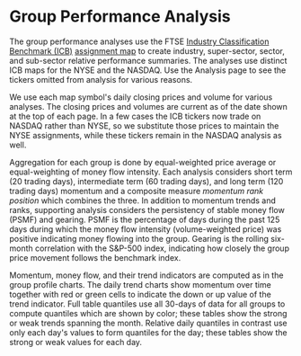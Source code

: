 # Group Performance Analysis

The group performance analyses use the FTSE [Industry Classification Benchmark (ICB)](http://www.icbenchmark.com/Site/ICB_Structure) [assignment map](http://www1.nyse.com/about/listed/lc_all_industry.html) to create industry, super-sector, sector, and sub-sector relative performance summaries.  The analyses use distinct ICB maps for the NYSE and the NASDAQ.  Use the Analysis page to see the tickers omitted from analysis for various reasons.

We use each map symbol's daily closing prices and volume for various analyses.  The closing prices and volumes are current as of the date shown at the top of each page.  In a few cases the ICB tickers now trade on NASDAQ rather than NYSE, so we substitute those prices to maintain the NYSE assignments, while these tickers remain in the NASDAQ analysis as well.  

Aggregation for each group is done by equal-weighted price average or equal-weighting of money flow intensity.  Each analysis considers short term (20 trading days), intermediate term (60 trading days), and long term (120 trading days) momentum and a composite measure _momentum rank position_ which combines the three.  In addition to momentum trends and ranks, supporting analysis considers the persistency of stable money flow (PSMF) and gearing.  PSMF is the percentage of days during the past 125 days during which the money flow intensity (volume-weighted price) was positive indicating money flowing into the group. Gearing is the rolling six-month correlation with the S&P-500 index, indicating how closely the group price movement follows the benchmark index.

Momentum, money flow, and their trend indicators are computed as in the group profile charts.  The daily trend charts show momentum over time together with red or green cells to indicate the down or up value of the trend indicator.  Full table quantiles use all 30-days of data for all groups to compute quantiles which are shown by color; these tables show the strong or weak trends spanning the month.  Relative daily quantiles in contrast use only each day's values to form quantiles for the day; these tables show the strong or weak values for each day.  

